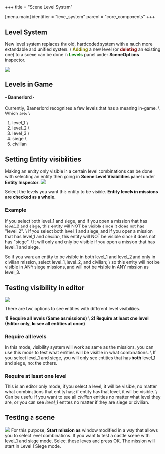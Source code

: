 +++
title = "Scene Level System"

[menu.main]
identifier = "level_system"
parent = "core_components"
+++

## Level System
New level system replaces the old, hardcoded system with a much more extandable and unified system. \\
<b><span style="color: #7f7f00">Adding</span></b> a new level (or <b><span style="color: #7f0000">deleting</span></b> an existing one) to a scene can be done in <b><span style="color: #007f00">Levels</span></b> panel under <b>SceneOptions</b> inspector.

![](/img/level_system/level_system_panel.png)

## Levels in Game
#### - Bannerlord -
Currently, Bannerlord recognizes a few levels that has a meaning in-game. \\
Which are: \\
1) level_1 \\
2) level_2 \\
3) level_3 \\
4) siege \\
5) civilian


## Setting Entity visibilities
Making an entity only visible in a certain level combinations can be done with selecting an entity then going in <b>Scene Level Visibilities</b> panel under <b>Entity Inspector</b>.
![](/img/level_system/level_system_entity_visibility.png)

Select the levels you want this entity to be visible.
<b>Entity levels in missions are checked as a whole.</b>
### Example
If you select both level_1 and siege, and if you open a mission that has _level\_2_ and siege, this entity will NOT be visible since it does not has "level_2". \\
If you select both level_1 and siege, and if you open a mission that has level_1 and _civilian_, this entity will NOT be visible since it does not has "siege". \\
It will only and only be visible if you open a mission that has level_1 and siege.


So if you want an entity to be visible in both level_1 and level_2 and only in civilian mission, select level_1, level_2, and civilian; \\
 so this entity will not be visible in ANY siege missions, and will not be visible in ANY mission as level_3.

## Testing visibility in editor

![](/img/level_system/level_system_visibility_panel.png)

There are two options to see entities with different level visibilities.

__1) Require all levels (Same as missions)__ \\
__2) Require at least one level (Editor only, to see all entities at once)__

### Require all levels
In this mode, visibility system will work as same as the missions, you can use this mode to test what entities will be visible in what combinations. \\
If you select level_1 and siege, you will only see entities that has __both__ level_1 and siege, not the others.

### Require at least one level
This is an editor only mode, if you select a level, it will be visible, no matter what combinations that entity has; if entity has that level, it will be visible. \\
Can be useful if you want to see all _civilian_ entities no matter what level they are, or you can see _level\_1_ entites no matter if they are siege or civilian.

## Testing a scene
![](/img/level_system/level_system_start_mission_as.png)
For this purpose, __Start mission as__ window modified in a way that allows you to select level combinations.
If you want to test a castle scene with level_1 and siege mode, Select these leves and press OK. The mission will start in Level 1 Siege mode.
